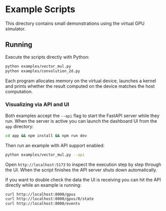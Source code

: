 # Example Scripts

This directory contains small demonstrations using the virtual GPU simulator.

## Running

Execute the scripts directly with Python:

```bash
python examples/vector_mul.py
python examples/convolution_2d.py
```

Each program allocates memory on the virtual device, launches a kernel and prints
whether the result computed on the device matches the host computation.

### Visualizing via API and UI

Both examples accept the ``--api`` flag to start the FastAPI server while they
run. When the server is active you can launch the dashboard UI from the
``app`` directory:

```bash
cd app && npm install && npm run dev
```

Then run an example with API support enabled:

```bash
python examples/vector_mul.py --api
```

Open ``http://localhost:5173`` to inspect the execution step by step through the
UI. When the script finishes the API server shuts down automatically.

If you want to double check the data the UI is receiving you can hit the API
directly while an example is running:

```bash
curl http://localhost:8000/gpus
curl http://localhost:8000/gpus/0/state
curl http://localhost:8000/events
```
